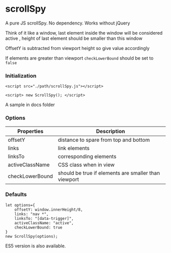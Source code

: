 
# scrollSpy

A pure JS scrollSpy. No dependency.
Works without jQuery

 Think of it like a window, last element inside the window will be considered active , height of last element should be smaller than this window


OffsetY is subtracted from viewport height so give value accordingly


If elements are greater than viewport `checkLowerBound` should be set to `false`


### Initialization

    <script src="./path/scrollSpy.js"></script>
    
    <script> new ScrollSpy(); </script>


A sample in docs folder


### Options

|Properties|Description|
|-|-|
|offsetY | distance to spare from top and bottom|
|links | link elements|
|linksTo | corresponding elements|
|activeClassName | CSS class when in view|
|checkLowerBound | should be true if elements are smaller than viewport|


### Defaults

    let options={
	    offsetY: window.innerHeight/8, 
	    links: "nav *", 
	    linksTo: "[data-trigger]", 
	    activeClassName: "active", 
	    checkLowerBound: true 
    }
    new ScrollSpy(options);


ES5 version is also available.